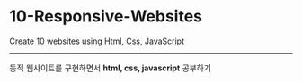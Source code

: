 # 10-Responsive-Websites
Create 10 websites using Html, Css, JavaScript
___
동적 웹사이트를 구현하면서 **html, css, javascript** 공부하기
